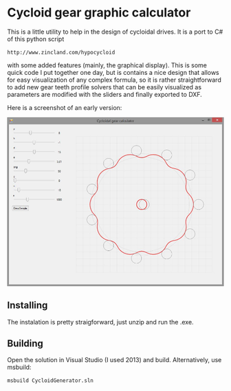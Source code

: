 Cycloid gear graphic calculator
===============================

This is a little utility to help in the design of cycloidal drives. It is a port to C# of this python script

    http://www.zincland.com/hypocycloid

with some added features (mainly, the graphical display). This is some quick code I put together one day, but is contains a nice design that allows for easy visualization of any complex formula, so it is rather straightforward to add new gear teeth profile solvers that can be easily visualized as parameters are modified with the sliders and finally exported to DXF. 

Here is a screenshot of an early version: 

![Screenshot](/Screenshots/02.jpg)


## Installing

The instalation is pretty straigforward, just unzip and run the .exe. 


## Building

Open the solution in Visual Studio (I used 2013) and build. Alternatively, use msbuild: 

    msbuild CycloidGenerator.sln


